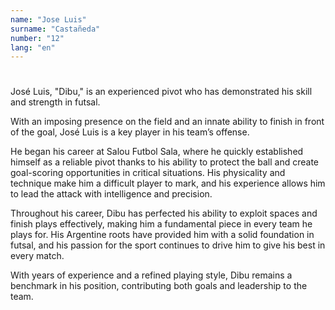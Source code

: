 ```yaml
---
name: "Jose Luis"
surname: "Castañeda"
number: "12"
lang: "en"
---
```


#

José Luis, "Dibu," is an experienced pivot who has demonstrated his skill and strength in futsal.

With an imposing presence on the field and an innate ability to finish in front of the goal, José Luis is a key player in his team’s offense.

He began his career at Salou Futbol Sala, where he quickly established himself as a reliable pivot thanks to his ability to protect the ball and create goal-scoring opportunities in critical situations. His physicality and technique make him a difficult player to mark, and his experience allows him to lead the attack with intelligence and precision.

Throughout his career, Dibu has perfected his ability to exploit spaces and finish plays effectively, making him a fundamental piece in every team he plays for. His Argentine roots have provided him with a solid foundation in futsal, and his passion for the sport continues to drive him to give his best in every match.

With years of experience and a refined playing style, Dibu remains a benchmark in his position, contributing both goals and leadership to the team.
